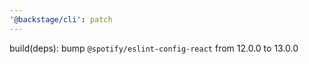 ```yaml
---
'@backstage/cli': patch
---
```


build(deps): bump `@spotify/eslint-config-react` from 12.0.0 to 13.0.0

